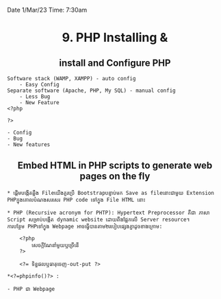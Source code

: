 Date 1/Mar/23
Time: 7:30am

<center><h1>9. PHP Installing & </h1></center>

<center><h2>install and Configure PHP</h2></center>

    Software stack (WAMP, XAMPP) - auto config 
        - Easy Config
    Separate software (Apache, PHP, My SQL) - manual config
        - Less Bug
        - New Feature
    <?php

    ?>

    - Config
    - Bug
    - New features

<center><h2>Embed HTML in PHP scripts to generate web pages on the fly</h2></center>

    * ផ្តើមបង្កើតឆ្អឺង File​យើងគួរប្រើ Bootstrap​បន្ទាប់មក Save as file​នោះជាមួយ Extension PHP​ក្នុងគោលបំណងសរសេរ PHP code ​ទៅក្នុង File HTML នោះ

    * PHP (Recursive acronym for PHTP): Hypertext Preprocessor គឺជា ភាសា Script ​សម្រាប់បង្កើត dynamic website ដោយពឹងផ្អែកលើ Server resource។
    ការបន្ថែម PHPទៅក្នុង Webpage អាចធ្វើបានតាម២របៀបផ្សេងគ្នាដូចខាងក្រោម:

        <?php 
            សេចក្តីណែនាំមួយឬច្រើនើ
        ?>

        <?= ទិន្នផលឬធាតុចេញ-out-put ?>

    *<?=phpinfo()?> : 

    - PHP ជា Webpage

